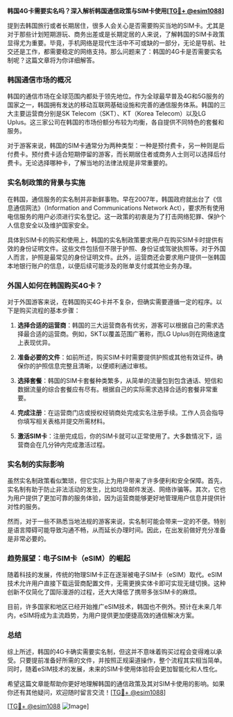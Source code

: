 **韩国4G卡需要实名吗？深入解析韩国通信政策与SIM卡使用[[TG💪+ @esim1088](https://t.me/s/esim1088)]**

提到去韩国旅行或者长期居住，很多人会关心是否需要购买当地的SIM卡。尤其是对于那些计划短期游玩、商务出差或是长期定居的人来说，了解韩国的SIM卡政策显得尤为重要。毕竟，手机网络是现代生活中不可或缺的一部分，无论是导航、社交还是工作，都需要稳定的网络支持。那么问题来了：韩国的4G卡是否需要实名制呢？这篇文章将为你详细解答。

### 韩国通信市场的概况

韩国的通信市场在全球范围内都处于领先地位。作为全球最早普及4G和5G服务的国家之一，韩国拥有发达的移动互联网基础设施和完善的通信服务体系。韩国的三大主要运营商分别是SK Telecom（SKT）、KT（Korea Telecom）以及LG Uplus。这三家公司在韩国的市场份额分布较为均衡，各自提供不同特色的套餐和服务。

对于游客来说，韩国的SIM卡通常分为两种类型：一种是预付费卡，另一种则是后付费卡。预付费卡适合短期停留的游客，而长期居住者或商务人士则可以选择后付费卡。无论选择哪种卡，了解当地的法律法规是非常重要的。

### 实名制政策的背景与实施

在韩国，通信服务的实名制并非新鲜事物。早在2007年，韩国政府就出台了《信息通信网法》（Information and Communications Network Act），要求所有使用电信服务的用户必须进行实名登记。这一政策的初衷是为了打击网络犯罪、保护个人信息安全以及维护国家安全。

具体到SIM卡的购买和使用上，韩国的实名制政策要求用户在购买SIM卡时提供有效的身份证明文件。这些文件包括但不限于护照、身份证或驾驶执照等。对于外国人而言，护照是最常见的身份证明文件。此外，运营商还会要求用户提供一张韩国本地银行账户的信息，以便后续可能涉及的账单支付或其他业务办理。

### 外国人如何在韩国购买4G卡？

对于外国游客来说，在韩国购买4G卡并不复杂，但确实需要遵循一定的程序。以下是购买流程的基本步骤：

1. **选择合适的运营商**：韩国的三大运营商各有优劣，游客可以根据自己的需求选择最合适的运营商。例如，SKT以覆盖范围广著称，而LG Uplus则在网络速度上表现优异。
   
2. **准备必要的文件**：如前所述，购买SIM卡时需要提供护照或其他有效证件。确保你的护照信息完整且清晰，以便顺利通过审核。

3. **选择套餐**：韩国的SIM卡套餐种类繁多，从简单的流量包到包含通话、短信和数据流量的综合套餐应有尽有。根据自己的实际需求选择合适的套餐非常重要。

4. **完成注册**：在运营商门店或授权经销商处完成实名注册手续。工作人员会指导你填写相关表格并提交所需材料。

5. **激活SIM卡**：注册完成后，你的SIM卡就可以正常使用了。大多数情况下，运营商会在几分钟内完成激活过程。

### 实名制的实际影响

虽然实名制政策看似繁琐，但它实际上为用户带来了许多便利和安全保障。首先，实名制有助于防止非法活动的发生，比如垃圾邮件发送、网络诈骗等。其次，它也为用户提供了更加可靠的服务体验，因为运营商能够更好地管理用户信息并提供针对性的服务。

然而，对于一些不熟悉当地法规的游客来说，实名制可能会带来一定的不便。特别是语言障碍可能导致沟通不畅，从而延长办理时间。因此，在出发前做好充分准备是非常必要的。

### 趋势展望：电子SIM卡（eSIM）的崛起

随着科技的发展，传统的物理SIM卡正在逐渐被电子SIM卡（eSIM）取代。eSIM技术允许用户直接下载运营商配置文件，无需更换实体卡即可实现无缝切换。这种创新不仅简化了国际漫游的过程，还大大降低了携带多张SIM卡的麻烦。

目前，许多国家和地区已经开始推广eSIM技术，韩国也不例外。预计在未来几年内，eSIM将成为主流趋势，为用户提供更加便捷高效的通信解决方案。

### 总结

综上所述，韩国的4G卡确实需要实名制，但这并不意味着购买过程会变得难以承受。只要提前准备好所需的文件，并按照正规渠道操作，整个流程其实相当简单。同时，随着eSIM技术的发展，未来的SIM卡使用体验将会更加智能化和人性化。

希望这篇文章能帮助你更好地理解韩国的通信政策及其对SIM卡使用的影响。如果你还有其他疑问，欢迎随时留言交流！[[TG💪+ @esim1088](https://t.me/s/esim1088)] 

[[TG💪+ @esim1088](https://t.me/s/esim1088) ![Image](https://i.postimg.cc/4NQfJmqS/Snipaste-2025-05-13-00-14-12.png)]